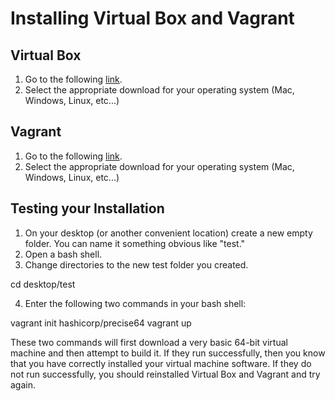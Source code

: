 # Installing Virtual Box and Vagrant #

## Virtual Box ##

1. Go to the following [link](https://www.virtualbox.org/wiki/Downloads).
2. Select the appropriate download for your operating system (Mac, Windows, Linux, etc...)

## Vagrant ##

1. Go to the following [link](https://www.vagrantup.com/downloads.html).
2. Select the appropriate download for your operating system (Mac, Windows, Linux, etc...)

## Testing your Installation ##

1. On your desktop (or another convenient location) create a new empty folder. You can name it something obvious like "test."
2. Open a bash shell.
3. Change directories to the new test folder you created.

  cd desktop/test
  
4. Enter the following two commands in your bash shell:

  vagrant init hashicorp/precise64
  vagrant up

These two commands will first download a very basic 64-bit virtual machine and then attempt to build it. If they run successfully, then you know that you have correctly installed your virtual machine software. If they do not run successfully, you should reinstalled Virtual Box and Vagrant and try again.
